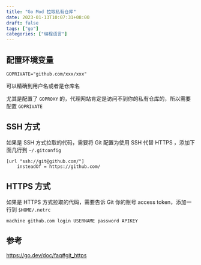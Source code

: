 ```yaml
---
title: "Go Mod 拉取私有仓库"
date: 2023-01-13T10:07:31+08:00
draft: false
tags: ["go"]
categories: ["编程语言"]
---
```


## 配置环境变量

`GOPRIVATE="github.com/xxx/xxx"`

可以精确到用户名或者是仓库名

尤其是配置了 `GOPROXY` 的，代理网站肯定是访问不到你的私有仓库的，所以需要配置 `GOPRIVATE`

## SSH 方式

如果是 SSH 方式拉取的代码，需要将 Git 配置为使用 SSH 代替 HTTPS ，添加下面几行到 `~/.gitconfig`

```
[url "ssh://git@github.com/"]
	insteadOf = https://github.com/
```

## HTTPS 方式

如果是 HTTPS 方式拉取的代码，需要告诉 Git 你的账号 access token，添加一行到 `$HOME/.netrc`

```
machine github.com login USERNAME password APIKEY
```

## 参考

https://go.dev/doc/faq#git_https
